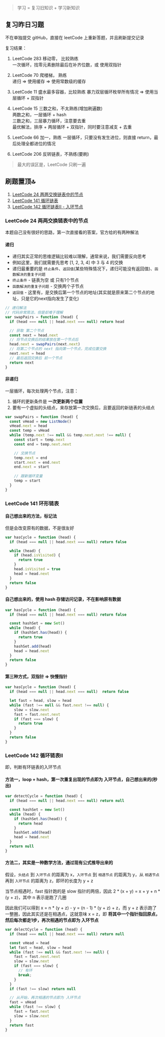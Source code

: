 > 学习 = 复习旧知识 + 学习新知识

## 复习昨日习题
不在单独提交 gitHub，直接在 leetCode 上重新答题，并且刷新提交记录

复习结果：
1. LeetCode 283 移动零， 比较熟练  
  一次循环，找零元素删除最后在补齐位数，或 使用双指针

2. LeetCode 70 爬楼梯， 熟练   
  递归 => 使用缓存 => 使用常数级的缓存

3. LeetCode 11 盛水最多容器，比较熟练
  暴力双层循环枚举所有情况 => 使用当层循环 + 双指针

4. LeetCode 15 三数之和，不太熟练(增加刷遍数)   
  两数之和，一层循环 + hash  
  三数之和，三层暴力循环，注意要去重   
  最优解法，排序 + 两层循环 + 双指针，同时要注意减支 + 去重

5. LeetCode 66 加一，熟练
  一层循环，只要没有发生进位，则直接 return，最后处理全都进位的情况

6. LeetCode 206 反转链表，不熟练(要刷)

> 最大的误区是，LeetCode 只刷一遍

## 刷题置顶🔝
1. [LeetCode 24 两两交换链表中的节点](#1)
2. [LeetCode 141 循环链表](#2)
3. [LeetCode 142 循环链表II - 入环节点](#3)

<h3 id="1">LeetCode 24 两两交换链表中的节点</h3>

本题自己没有很好的思路，第一次直接看的答案，官方给的有两种解法

#### 递归
* 递归其实正常的思维逻辑比较难以理解，通常来说，我们需要反向思考
* 例如这里，我们就需要先思考 [1, 2, 3, 4] 中 3 与 4 的交换
* 递归最重要的是 `终止条件`、`返回值`(某些特殊情况下，递归可能没有返回值)、`函数解决的重复子问题`
* `终止条件` - 链表为空 或 只有1个节点
* `函数解决的重复子问题` - 交换两个子节点
* `返回值` - 这里有，是交换后第一个节点的地址(其实就是原来第二个节点的地址，只是它的next指向发生了变化)

```js
// 递归解法
// 代码非常简洁，但是却难于理解
var swapPairs = function (head) {
  if (head === null || head.next === null) return head

  // 获取 第二个节点
  const next = head.next
  // 将节点交换后的结果放在第一个节点后
  head.next = swapPairs(next.next)
  // 将第二个节点的 next 指向第一个节点，完成位置交换
  next.next = head
  // 最后返回交换后 前一个节点
  return next
}
```

#### 非递归
一层循环，每次处理两个节点，注意：
1. 循环的更新条件是 **一次更新两个位置**
2. 要有一个虚拟的头结点，来存放第一次交换后，且要返回的新链表的头结点

```js
var swapPairs = function (head) {
  const vHead = new ListNode()
  vHead.next = head
  const temp = vHead
  while (temp.next !== null && temp.next.next !== null) {
    const start = temp.next
    const end = temp.next.next

    // 交换节点
    temp.next = end
    start.next = end.next
    end.next = start
    
    // 跟新循环变量
    temp = start
  }
}
```

<h3 id="2">LeetCode 141 环形链表</h3>

#### 自己想出来的方法，标记法
但是会改变原有的数据，不是很友好

```js
var hasCycle = function (head) {
  if (head === null || head.next === null) return false

  while (head) {
    if (head.isVisited) {
      return true
    }
    head.isVisited = true
    head = head.next
  }
  return false
}
```

#### 自己想出来的，使用 hash 存储访问记录，不在影响原有数据
```js
var hasCycle = function (head) {
  if (head === null || head.next === null) return false

  const hashSet = new Set()
  while (head) {
    if (hashSet.has(head)) {
      return true
    }
    hashSet.add(head)
    head = head.next
  }
  return false
}
```

#### 第三种方式，双指针 => 快慢指针
```js
var hasCycle = function (head) {
  if (head === null || head.next === null)  return false

  let fast = head, slow = head
  while (fast !== null && fast.next !== null) {
    slow = slow.next
    fast = fast.next.next
    if (fast === slow) {
      return true
    }
  }
  return false
}
```

<h3 id="3">LeetCode 142 循环链表II</h3>
即，判断有环链表的入环节点

#### 方法一，loop + hash，第一次重复出现的节点即为 入环节点，自己想出来的(秒出)

```js
var detectCycle = function (head) {
  if (head === null || head.next === null) return null

  const hashSet = new Set()
  while (head) {
    if (hashSet.has(head)) {
      return head
    }
    hashSet.add(head)
    head = head.next
  }
  return null
}
```

#### 方法二，其实是一种数学方法，通过现有公式推导出来的
假设，`头结点` 到 `入环节点` 的距离为 x，`入环节点` 到 `相遇节点` 的距离为 y，从 `相遇节点` 再到 `入环节点` 的距离为 z，即环的长度为 y + z  

当节点相遇时，fast 指针跑的是 slow 指针的两倍，因此 2 * (x + y) = x + y + n * (y + z)，其中 n 表示是跑了几圈

因此我们可以得到 x = n * (y + z) - y = (n - 1) * (y + z) + z，而 y + z 表示跑了一整圈，因此其实还是在相遇点，这就意味 x = z，即 **将其中一个指针指回原点，然后每次都走1步，再次相遇的节点即为 入环节点**

```js
var delectCycle = function (head) {
  if (head === null || head.next === null) return null

  const vHead = head
  let fast = head, slow = head
  while (fast !== null && fast.next !== null) {
    fast = fast.next.next
    slow = slow.next
    if (fast === slow) {
      // 有环
      break;
    }
  }
  if (fast !== slow) return null

  // 从开始，再次相遇的节点即为 入环节点
  fast = vHead
  while (fast !== slow) {
    fast = fast.next
    slow = slow.next
  }
  return fast
}
```